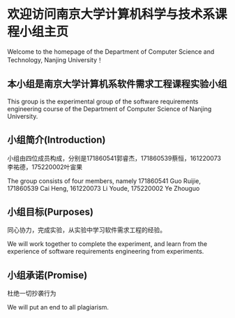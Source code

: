 # 欢迎访问南京大学计算机科学与技术系课程小组主页
Welcome to the homepage of the Department of Computer Science and Technology, Nanjing University！



## 本小组是南京大学计算机系软件需求工程课程实验小组

This group is the experimental group of the software requirements engineering course of the Department of Computer Science of Nanjing University.

## 小组简介(Introduction)
小组由四位成员构成，分别是171860541郭睿杰，171860539蔡恒，161220073李祐德，175220002叶宙果

The group consists of four members, namely 171860541 Guo Ruijie, 171860539 Cai Heng, 161220073 Li Youde, 175220002 Ye Zhouguo

## 小组目标(Purposes)
同心协力，完成实验，从实验中学习软件需求工程的经验。

We will work together to complete the experiment, and learn from the experience of software requirements engineering from experiments.

## 小组承诺(Promise)
杜绝一切抄袭行为

We will put an end to all plagiarism.
